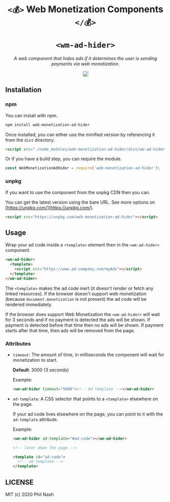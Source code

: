 <div style="text-align:center" align="center">
  <h1>
    <code>&lt;💰&gt;</code>
    Web Monetization Components
    <code>&lt;/💰&gt;</code>
    <br><br>
    <code>&lt;wm-ad-hider&gt;</code>
  </h1>

  <p><em>A web component that hides ads if it determines the user is sending payments via web monetization.</em></p>

  <p><a href="https://badge.fury.io/js/web-monetization-ad-hider"><img src="https://badge.fury.io/js/web-monetization-ad-hider.svg" alt="npm version" height="18"></a></p>
</div>


## Installation

### npm

You can install with npm.

```bash
npm install web-monetization-ad-hider
```

Once installed, you can either use the minified version by referencing it from the `dist` directory.

```html
<script src="./node_modules/web-monetization-ad-hider/dist/wm-ad-hider.min.js"></script>
```

Or if you have a build step, you can require the module.

```javascript
const WebMonetizationAdHider = require('web-monetization-ad-hider');
```

### unpkg

If you want to use the component from the unpkg CDN then you can.

You can get the latest version using the bare URL. See more options on [https://unpkg.com/](https://unpkg.com/).

```html
<script src="https://unpkg.com/web-monetization-ad-hider"></script>
```

## Usage

Wrap your ad code inside a `<template>` element then in the `<wm-ad-hider>` component.

```html
<wm-ad-hider>
  <template>
    <script src="https://www.ad-company.com/myAds"></script>
  </template>
</wm-ad-hider>
```

The `<template>` makes the ad code inert (it doesn't render or fetch any linked resources). If the browser doesn't support web monetization (because `document.monetization` is not present) the ad code will be rendered immediately.

If the browser does support Web Monetization the `<wm-ad-hider>` will wait for 3 seconds and if no payment is detected the ads will be shown. If payment is detected before that time then no ads will be shown. If payment starts after that time, then ads will be removed from the page.

### Attributes

* `timeout`: The amount of time, in milliseconds the component will wait for monetization to start.

  **Default**: 3000 (3 seconds)
  
  Example:

  ```html
  <wm-ad-hider timeout="5000"><!-- Ad template --></wm-ad-hider>
  ````

* `ad-template`: A CSS selector that points to a `<template>` elsewhere on the page.

  If your ad code lives elsewhere on the page, you can point to it with the `ad-template` attribute.

  Example:

  ```html
  <wm-ad-hider ad-template="#ad-code"></wm-ad-hider>

  <!-- later down the page -->

  <template id="ad-code">
    <!-- ad template -->
  </template>
  ```

## LICENSE

MIT (c) 2020 Phil Nash
